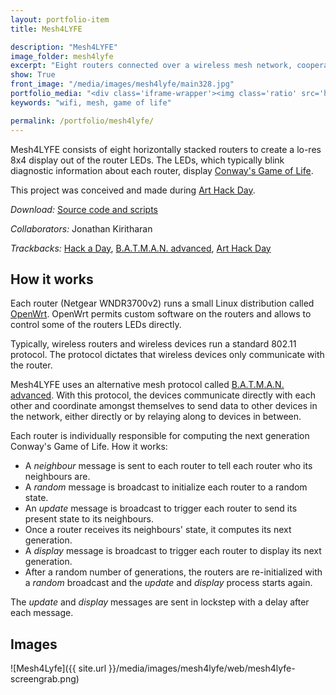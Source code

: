 ```yaml
---
layout: portfolio-item
title: Mesh4LYFE

description: "Mesh4LYFE"
image_folder: mesh4lyfe
excerpt: "Eight routers connected over a wireless mesh network, cooperating to blink Conway's Game of Life in realtime"
show: True
front_image: "/media/images/mesh4lyfe/main328.jpg"
portfolio_media: "<div class='iframe-wrapper'><img class='ratio' src='https://placehold.it/740x416'/><iframe src='https://player.vimeo.com/video/35936030?title=0&amp;byline=0&amp;portrait=0' frameborder='0' webkitAllowFullScreen allowFullScreen></iframe></div>"
keywords: "wifi, mesh, game of life"

permalink: /portfolio/mesh4lyfe/
---
```


Mesh4LYFE consists of eight horizontally stacked routers to create a lo-res 8x4 display out of the router LEDs. The LEDs, which typically blink diagnostic information about each router, display [Conway's Game of Life](http://en.wikipedia.org/wiki/Conway%27s_Game_of_Life).

This project was conceived and made during [Art Hack Day](http://arthackday.net/319scholes/).

*Download:* [Source code and scripts](https://github.com/boxysean/Mesh4LYFE)

*Collaborators:* Jonathan Kiritharan

*Trackbacks:* [Hack a Day](http://hackaday.com/2012/02/04/using-routers-as-displays/), [B.A.T.M.A.N. advanced](http://www.open-mesh.org/wiki/open-mesh/2012-02-09-batman-adv-powers-game-of-life), [Art Hack Day](http://arthackday.net/project/5/)

How it works
------------

Each router (Netgear WNDR3700v2) runs a small Linux distribution called [OpenWrt](http://www.openwrt.org). OpenWrt permits custom software on the routers and allows to control some of the routers LEDs directly.

Typically, wireless routers and wireless devices run a standard 802.11 protocol. The protocol dictates that wireless devices only communicate with the router.

Mesh4LYFE uses an alternative mesh protocol called [B.A.T.M.A.N. advanced](http://www.open-mesh.org/wiki/batman-adv). With this protocol, the devices communicate directly with each other and coordinate amongst themselves to send data to other devices in the network, either directly or by relaying along to devices in between.

Each router is individually responsible for computing the next generation Conway's Game of Life. How it works:

- A *neighbour* message is sent to each router to tell each router who its neighbours are.
- A *random* message is broadcast to initialize each router to a random state.
- An *update* message is broadcast to trigger each router to send its present state to its neighbours.
- Once a router receives its neighbours' state, it computes its next generation.
- A *display* message is broadcast to trigger each router to display its next generation.
- After a random number of generations, the routers are re-initialized with a *random* broadcast and the *update* and *display* process starts again.

The *update* and *display* messages are sent in lockstep with a delay after each message.

Images
------

![Mesh4Lyfe]({{ site.url }}/media/images/mesh4lyfe/web/mesh4lyfe-screengrab.png)
